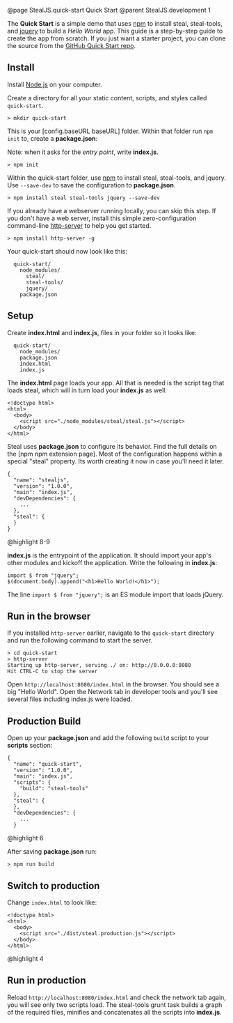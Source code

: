 @page StealJS.quick-start Quick Start
@parent StealJS.development 1

The __Quick Start__ is a simple demo that uses [npm](https://www.npmjs.org/) to install steal, steal-tools,
and [jquery](http://jquery.com/) to build a *Hello World* app. This guide is a step-by-step guide to create the app from scratch. If you just want a starter project, you can clone the source from the [GitHub Quick Start repo](https://github.com/stealjs/quick-start).

## Install

Install [Node.js](http://nodejs.org/) on your computer.

Create a directory for all your static content, scripts, and styles called `quick-start`.

    > mkdir quick-start

This is your [config.baseURL baseURL] folder. Within that folder run `npm init` to, create a **package.json**:

Note: when it asks for the *entry point*, write **index.js**.

    > npm init

Within the quick-start folder, use [npm](https://www.npmjs.org/) to install steal, steal-tools, and jquery. Use `--save-dev` to save the configuration to **package.json**.

	> npm install steal steal-tools jquery --save-dev

If you already have a webserver running locally, you can skip this step. If you don't have a web server, install this simple zero-configuration command-line [http-server](https://www.npmjs.com/package/http-server) to help you get started.

    > npm install http-server -g

Your quick-start should now look like this:

      quick-start/
        node_modules/
          steal/
          steal-tools/
          jquery/
        package.json

## Setup

Create **index.html** and **index.js**, files in your folder so it looks like:

      quick-start/
        node_modules/
        package.json
        index.html
        index.js

The **index.html** page loads your app. All that is needed is the script tag that loads steal, which will in turn load your **index.js** as well.

```
<!doctype html>
<html>
  <body>
	<script src="./node_modules/steal/steal.js"></script>
  </body>
</html>
```

Steal uses **package.json** to configure its behavior. Find the full details on
the [npm npm extension page]. Most of the configuration happens within
a special "steal" property. Its worth creating it now in case you'll
need it later.

```
{
  "name": "stealjs",
  "version": "1.0.0",
  "main": "index.js",
  "devDependencies": {
    ...
  },
  "steal": {
  }
}
```

@highlight 8-9


**index.js** is the entrypoint of the application. It should import your app's
other modules and kickoff the application. Write the following in **index.js**:

    import $ from "jquery";
    $(document.body).append("<h1>Hello World!</h1>");

The line `import $ from "jquery";` is an ES module import that loads jQuery.

## Run in the browser

If you installed `http-server` earlier, navigate to the `quick-start` directory and run the following command to start the server.

```
> cd quick-start
> http-server
Starting up http-server, serving ./ on: http://0.0.0.0:8080
Hit CTRL-C to stop the server
```

Open `http://localhost:8080/index.html` in the browser. You should see a big "Hello World". Open the Network tab in developer tools and you'll see several files including index.js were loaded.

## Production Build

Open up your **package.json** and add the following `build` script to your **scripts** section:

```
{
  "name": "quick-start",
  "version": "1.0.0",
  "main": "index.js",
  "scripts": {
    "build": "steal-tools"
  },
  "steal": {
  },
  "devDependencies": {
    ...
  }
```

@highlight 6

After saving **package.json** run:

    > npm run build

## Switch to production

Change `index.html` to look like:

```
<!doctype html>
<html>
  <body>
    <script src="./dist/steal.production.js"></script>
  </body>
</html>
```

@highlight 4

## Run in production

Reload `http://localhost:8080/index.html` and check the network tab again, you will see only two scripts load. The steal-tools grunt task builds a graph of the required files, minifies and concatenates all the scripts into **index.js**.
